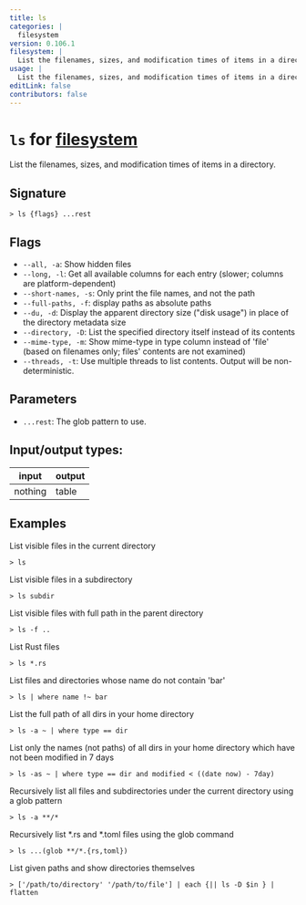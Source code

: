 ```yaml
---
title: ls
categories: |
  filesystem
version: 0.106.1
filesystem: |
  List the filenames, sizes, and modification times of items in a directory.
usage: |
  List the filenames, sizes, and modification times of items in a directory.
editLink: false
contributors: false
---
```

<!-- This file is automatically generated. Please edit the command in https://github.com/nushell/nushell instead. -->

# `ls` for [filesystem](/commands/categories/filesystem.md)

<div class='command-title'>List the filenames, sizes, and modification times of items in a directory.</div>

## Signature

```> ls {flags} ...rest```

## Flags

 -  `--all, -a`: Show hidden files
 -  `--long, -l`: Get all available columns for each entry (slower; columns are platform-dependent)
 -  `--short-names, -s`: Only print the file names, and not the path
 -  `--full-paths, -f`: display paths as absolute paths
 -  `--du, -d`: Display the apparent directory size ("disk usage") in place of the directory metadata size
 -  `--directory, -D`: List the specified directory itself instead of its contents
 -  `--mime-type, -m`: Show mime-type in type column instead of 'file' (based on filenames only; files' contents are not examined)
 -  `--threads, -t`: Use multiple threads to list contents. Output will be non-deterministic.

## Parameters

 -  `...rest`: The glob pattern to use.


## Input/output types:

| input   | output |
| ------- | ------ |
| nothing | table  |
## Examples

List visible files in the current directory
```nu
> ls

```

List visible files in a subdirectory
```nu
> ls subdir

```

List visible files with full path in the parent directory
```nu
> ls -f ..

```

List Rust files
```nu
> ls *.rs

```

List files and directories whose name do not contain 'bar'
```nu
> ls | where name !~ bar

```

List the full path of all dirs in your home directory
```nu
> ls -a ~ | where type == dir

```

List only the names (not paths) of all dirs in your home directory which have not been modified in 7 days
```nu
> ls -as ~ | where type == dir and modified < ((date now) - 7day)

```

Recursively list all files and subdirectories under the current directory using a glob pattern
```nu
> ls -a **/*

```

Recursively list *.rs and *.toml files using the glob command
```nu
> ls ...(glob **/*.{rs,toml})

```

List given paths and show directories themselves
```nu
> ['/path/to/directory' '/path/to/file'] | each {|| ls -D $in } | flatten

```
